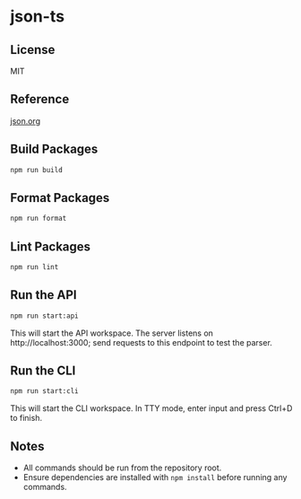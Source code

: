 # json-ts

## License

MIT

## Reference

[json.org](http://json.org)

## Build Packages

```sh
npm run build
```

## Format Packages

```sh
npm run format
```

## Lint Packages

```sh
npm run lint
```

## Run the API

```sh
npm run start:api
```

This will start the API workspace. The server listens on http://localhost:3000; send requests to this endpoint to test the parser.

## Run the CLI

```sh
npm run start:cli
```

This will start the CLI workspace. In TTY mode, enter input and press Ctrl+D to finish.


## Notes

- All commands should be run from the repository root.
- Ensure dependencies are installed with `npm install` before running any commands.
